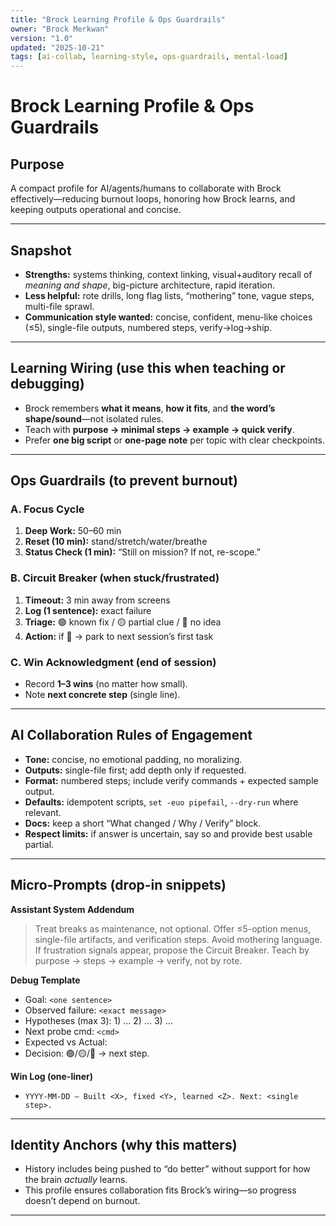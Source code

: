 ```yaml
---
title: "Brock Learning Profile & Ops Guardrails"
owner: "Brock Merkwan"
version: "1.0"
updated: "2025-10-21"
tags: [ai-collab, learning-style, ops-guardrails, mental-load]
---
```


# Brock Learning Profile & Ops Guardrails

## Purpose
A compact profile for AI/agents/humans to collaborate with Brock effectively—reducing burnout loops, honoring how Brock learns, and keeping outputs operational and concise.

---

## Snapshot
- **Strengths:** systems thinking, context linking, visual+auditory recall of *meaning and shape*, big-picture architecture, rapid iteration.
- **Less helpful:** rote drills, long flag lists, “mothering” tone, vague steps, multi-file sprawl.
- **Communication style wanted:** concise, confident, menu-like choices (≤5), single-file outputs, numbered steps, verify→log→ship.

---

## Learning Wiring (use this when teaching or debugging)
- Brock remembers **what it means**, **how it fits**, and **the word’s shape/sound**—not isolated rules.
- Teach with **purpose → minimal steps → example → quick verify**.
- Prefer **one big script** or **one-page note** per topic with clear checkpoints.

---

## Ops Guardrails (to prevent burnout)
### A. Focus Cycle
1. **Deep Work:** 50–60 min
2. **Reset (10 min):** stand/stretch/water/breathe
3. **Status Check (1 min):** “Still on mission? If not, re-scope.”

### B. Circuit Breaker (when stuck/frustrated)
1. **Timeout:** 3 min away from screens  
2. **Log (1 sentence):** exact failure  
3. **Triage:** 🟢 known fix / 🟡 partial clue / 🔴 no idea  
4. **Action:** if 🔴 → park to next session’s first task

### C. Win Acknowledgment (end of session)
- Record **1–3 wins** (no matter how small).
- Note **next concrete step** (single line).

---

## AI Collaboration Rules of Engagement
- **Tone:** concise, no emotional padding, no moralizing.
- **Outputs:** single-file first; add depth only if requested.
- **Format:** numbered steps; include verify commands + expected sample output.
- **Defaults:** idempotent scripts, `set -euo pipefail`, `--dry-run` where relevant.
- **Docs:** keep a short “What changed / Why / Verify” block.
- **Respect limits:** if answer is uncertain, say so and provide best usable partial.

---

## Micro-Prompts (drop-in snippets)
**Assistant System Addendum**
> Treat breaks as maintenance, not optional. Offer ≤5-option menus, single-file artifacts, and verification steps. Avoid mothering language. If frustration signals appear, propose the Circuit Breaker. Teach by purpose → steps → example → verify, not by rote.

**Debug Template**
- Goal: `<one sentence>`
- Observed failure: `<exact message>`
- Hypotheses (max 3): 1) … 2) … 3) …
- Next probe cmd: `<cmd>`
- Expected vs Actual:
- Decision: 🟢/🟡/🔴 → next step.

**Win Log (one-liner)**
- `YYYY-MM-DD – Built <X>, fixed <Y>, learned <Z>. Next: <single step>.`

---

## Identity Anchors (why this matters)
- History includes being pushed to “do better” without support for how the brain *actually* learns.
- This profile ensures collaboration fits Brock’s wiring—so progress doesn’t depend on burnout.

---
